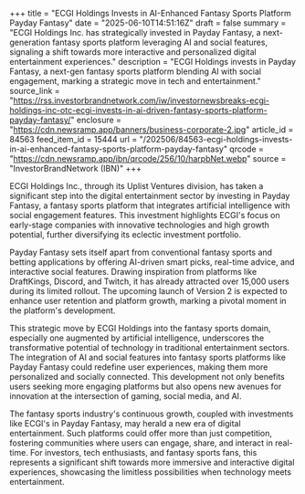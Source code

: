 +++
title = "ECGI Holdings Invests in AI-Enhanced Fantasy Sports Platform Payday Fantasy"
date = "2025-06-10T14:51:16Z"
draft = false
summary = "ECGI Holdings Inc. has strategically invested in Payday Fantasy, a next-generation fantasy sports platform leveraging AI and social features, signaling a shift towards more interactive and personalized digital entertainment experiences."
description = "ECGI Holdings invests in Payday Fantasy, a next-gen fantasy sports platform blending AI with social engagement, marking a strategic move in tech and entertainment."
source_link = "https://rss.investorbrandnetwork.com/iw/investornewsbreaks-ecgi-holdings-inc-otc-ecgi-invests-in-ai-driven-fantasy-sports-platform-payday-fantasy/"
enclosure = "https://cdn.newsramp.app/banners/business-corporate-2.jpg"
article_id = 84563
feed_item_id = 15444
url = "/202506/84563-ecgi-holdings-invests-in-ai-enhanced-fantasy-sports-platform-payday-fantasy"
qrcode = "https://cdn.newsramp.app/ibn/qrcode/256/10/harpbNet.webp"
source = "InvestorBrandNetwork (IBN)"
+++

<p>ECGI Holdings Inc., through its Uplist Ventures division, has taken a significant step into the digital entertainment sector by investing in Payday Fantasy, a fantasy sports platform that integrates artificial intelligence with social engagement features. This investment highlights ECGI's focus on early-stage companies with innovative technologies and high growth potential, further diversifying its eclectic investment portfolio.</p><p>Payday Fantasy sets itself apart from conventional fantasy sports and betting applications by offering AI-driven smart picks, real-time advice, and interactive social features. Drawing inspiration from platforms like DraftKings, Discord, and Twitch, it has already attracted over 15,000 users during its limited rollout. The upcoming launch of Version 2 is expected to enhance user retention and platform growth, marking a pivotal moment in the platform's development.</p><p>This strategic move by ECGI Holdings into the fantasy sports domain, especially one augmented by artificial intelligence, underscores the transformative potential of technology in traditional entertainment sectors. The integration of AI and social features into fantasy sports platforms like Payday Fantasy could redefine user experiences, making them more personalized and socially connected. This development not only benefits users seeking more engaging platforms but also opens new avenues for innovation at the intersection of gaming, social media, and AI.</p><p>The fantasy sports industry's continuous growth, coupled with investments like ECGI's in Payday Fantasy, may herald a new era of digital entertainment. Such platforms could offer more than just competition, fostering communities where users can engage, share, and interact in real-time. For investors, tech enthusiasts, and fantasy sports fans, this represents a significant shift towards more immersive and interactive digital experiences, showcasing the limitless possibilities when technology meets entertainment.</p>